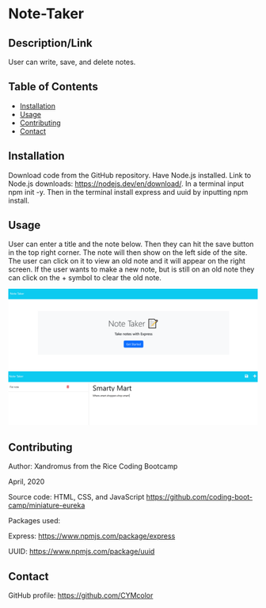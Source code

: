 # Note-Taker

## Description/Link
User can write, save, and delete notes.

## Table of Contents
- [Installation](#installation)
- [Usage](#usage)
- [Contributing](#contributing)
- [Contact](#contact)

## Installation
Download code from the GitHub repository. Have Node.js installed. Link to Node.js downloads: https://nodejs.dev/en/download/. In a terminal input npm init -y. Then in the terminal install express and uuid by inputting npm install.

## Usage
User can enter a title and the note below. Then they can hit the save button in the top right corner. The note will then show on the left side of the site. The user can click on it to view an old note and it will appear on the right screen. If the user wants to make a new note, but is still on an old note they can click on the + symbol to clear the old note.

![hompage](./public/assets/images/homepage.PNG)
![notes-page](./public/assets/images/note-page.PNG)

## Contributing
Author: Xandromus from the Rice Coding Bootcamp

April, 2020

Source code: HTML, CSS, and JavaScript
https://github.com/coding-boot-camp/miniature-eureka

Packages used:

 Express: https://www.npmjs.com/package/express

 UUID: https://www.npmjs.com/package/uuid

## Contact
GitHub profile: https://github.com/CYMcolor